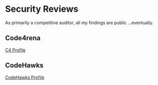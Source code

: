 # Security Reviews
As primarily a competitive auditor, all my findings are public ...eventually.

## Code4rena
[C4 Profile](https://code4rena.com/@0xBinChook)

## CodeHawks
[CodeHawks Profile](https://codehawks.cyfrin.io/profile/clqnnz9s60004aivv493ai72d/)
